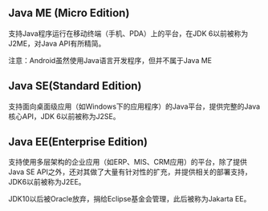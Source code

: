 ## Java ME (Micro Edition)

支持Java程序运行在移动终端（手机、PDA）上的平台，在JDK 6以前被称为J2ME，对Java API有所精简。

注意：Android虽然使用Java语言开发程序，但并不属于Java ME

## Java SE(Standard Edition)

支持面向桌面级应用（如Windows下的应用程序）的Java平台，提供完整的Java核心API，JDK 6以前被称为J2SE。

## Java EE(Enterprise Edition)

支持使用多层架构的企业应用（如ERP、MIS、CRM应用）的平台，除了提供Java SE API之外，还对其做了大量有针对性的扩充，并提供相关的部署支持，JDK6以前被称为J2EE。

JDK10以后被Oracle放弃，捐给Eclipse基金会管理，此后被称为Jakarta EE。
